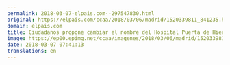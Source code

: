 ```yaml
---
permalink: 2018-03-07-elpais.com--297547830.html
original: https://elpais.com/ccaa/2018/03/06/madrid/1520339811_841235.html#?ref=rss&format=simple&link=link
domain: elpais.com
title: Ciudadanos propone cambiar el nombre del Hospital Puerta de Hierro a Gabriela Morreale
image: https://ep00.epimg.net/ccaa/imagenes/2018/03/06/madrid/1520339811_841235_1520345687_rrss_normal.jpg
date: 2018-03-07 07:41:13
translations: en
---
```


